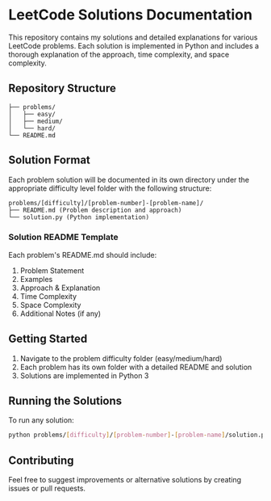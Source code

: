 # LeetCode Solutions Documentation

This repository contains my solutions and detailed explanations for various LeetCode problems. Each solution is implemented in Python and includes a thorough explanation of the approach, time complexity, and space complexity.

## Repository Structure

```
├── problems/
│   ├── easy/
│   ├── medium/
│   └── hard/
└── README.md
```

## Solution Format
Each problem solution will be documented in its own directory under the appropriate difficulty level folder with the following structure:

```
problems/[difficulty]/[problem-number]-[problem-name]/
├── README.md (Problem description and approach)
└── solution.py (Python implementation)
```

### Solution README Template
Each problem's README.md should include:
1. Problem Statement
2. Examples
3. Approach & Explanation
4. Time Complexity
5. Space Complexity
6. Additional Notes (if any)

## Getting Started
1. Navigate to the problem difficulty folder (easy/medium/hard)
2. Each problem has its own folder with a detailed README and solution
3. Solutions are implemented in Python 3

## Running the Solutions
To run any solution:
```bash
python problems/[difficulty]/[problem-number]-[problem-name]/solution.py
```

## Contributing
Feel free to suggest improvements or alternative solutions by creating issues or pull requests.
